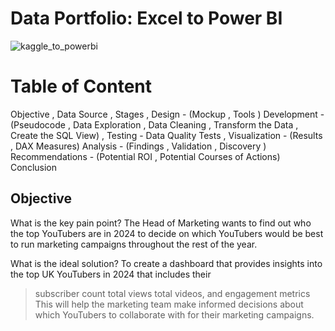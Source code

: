 # Data Portfolio: Excel to Power BI


![kaggle_to_powerbi](https://github.com/user-attachments/assets/1c8a6f73-903a-4249-94d1-a38e8d63b11e)





# Table of Content
Objective ,
Data Source ,
Stages ,
Design -
(Mockup ,
Tools )
Development - 
(Pseudocode , 
Data Exploration ,
Data Cleaning ,
Transform the Data ,
Create the SQL View) , 
Testing - 
Data Quality Tests , 
Visualization - 
(Results , 
DAX Measures)
Analysis -
(Findings , 
Validation , 
Discovery )
Recommendations -
(Potential ROI , 
Potential Courses of Actions)
Conclusion


## Objective
What is the key pain point?
   The Head of Marketing wants to find out who the top YouTubers are in 2024 to decide on which 
   YouTubers would be best to run marketing campaigns throughout the 
   rest of the year.

What is the ideal solution?
    To create a dashboard that provides insights into the top UK YouTubers in 2024 that 
    includes their

>subscriber count
>total views
>total videos, and
>engagement metrics
This will help the marketing team make informed decisions about which YouTubers to collaborate with for their marketing campaigns.




